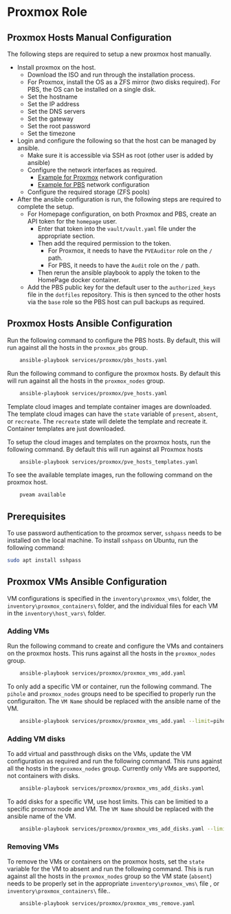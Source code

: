 # Proxmox Role

## Proxmox Hosts Manual Configuration

The following steps are required to setup a new proxmox host manually.

- Install proxmox on the host.
    - Download the ISO and run through the installation process.
    - For Proxmox, install the OS as a ZFS mirror (two disks required). For PBS, the OS can be installed on a single disk.
    - Set the hostname
    - Set the IP address
    - Set the DNS servers
    - Set the gateway
    - Set the root password
    - Set the timezone
- Login and configure the following so that the host can be managed by ansible.
    - Make sure it is accessible via SSH as root (other user is added by ansible)
    - Configure the network interfaces as required.
        - [Example for Proxmox](files/proxmox_interfaces.example) network configuration
        - [Example for PBS](files/pbs_interfaces.example) network configuration
    - Configure the required storage (ZFS pools)
- After the ansible configuration is run, the following steps are required to complete the setup.
    - For Homepage configuration, on both Proxmox and PBS, create an API token for the `homepage` user.
        - Enter that token into the `vault/vault.yaml` file under the appropriate section.
        - Then add the required permission to the token.
            - For Proxmox, it needs to have the `PVEAuditor` role on the `/` path.
            - For PBS, it needs to have the `Audit` role on the `/` path.
        - Then rerun the ansible playbook to apply the token to the HomePage docker container.
    - Add the PBS public key for the default user to the `authorized_keys` file in the `dotfiles` repository. This is then synced to the other hosts via the `base` role so the PBS host can pull backups as required.

## Proxmox Hosts Ansible Configuration

Run the following command to configure the PBS hosts. By default, this will run against all the hosts in the `proxmox_pbs` group.

```bash
    ansible-playbook services/proxmox/pbs_hosts.yaml
```


Run the following command to configure the proxmox hosts. By default this will run against all the hosts in the `proxmox_nodes` group.

```bash
    ansible-playbook services/proxmox/pve_hosts.yaml
```

Template cloud images and template container images are downloaded. The template cloud images can have the `state` variable of `present`, `absent`, or `recreate`. The `recreate` state will delete the template and recreate it. Container templates are just downloaded. 

To setup the cloud images and templates on the proxmox hosts, run the following command. By default this will run against all Proxmox hosts
```bash
    ansible-playbook services/proxmox/pve_hosts_templates.yaml
```

To see the available template images, run the following command on the proxmox host.
```bash
    pveam available
```

## Prerequisites
To use password authentication to the proxmox server, `sshpass` needs to be installed on the local machine. To install `sshpass` on Ubuntu, run the following command:

```bash
sudo apt install sshpass
```

## Proxmox VMs Ansible Configuration
VM configurations is specified in the `inventory\proxmox_vms\` folder, the `inventory\proxmox_containers\` folder,  and the individual files for each VM in the `inventory\host_vars\` folder.

### Adding VMs
Run the following command to create and configure the VMs and containers on the proxmox hosts. This runs against all the hosts in the `proxmox_nodes` group.

```bash
    ansible-playbook services/proxmox/proxmox_vms_add.yaml
```

To only add a specific VM or container, run the following command. The `pihole` and `proxmox_nodes` groups need to be specified to properly run the configuraiton. The `VM Name` should be replaced with the ansible name of the VM.

```bash
    ansible-playbook services/proxmox/proxmox_vms_add.yaml --limit=pihole:proxmox_nodes:[VM Name]:
```

### Adding VM disks
To add virtual and passthrough disks on the VMs, update the VM configuration as required and run the following command. This runs against all the hosts in the `proxmox_nodes` group. Currently only VMs are supported, not containers with disks.

```bash
    ansible-playbook services/proxmox/proxmox_vms_add_disks.yaml
```
To add disks for a specific VM, use host limits. This can be limitied to a specific proxmox node and VM. The `VM Name` should be replaced with the ansible name of the VM.

```bash
    ansible-playbook services/proxmox/proxmox_vms_add_disks.yaml --limit=pve3.home.stechsolutions.ca:[VM Name]:
```

### Removing VMs
To remove the VMs or containers on the proxmox hosts, set the `state` variable for the VM to absent and run the following command. This is run against all the hosts in the `proxmox_nodes` group so the VM state (`absent`) needs to be properly set in the appropriate `inventory\proxmox_vms\` file , or `inventory\proxmox_containers\` file..

```bash
    ansible-playbook services/proxmox/proxmox_vms_remove.yaml
```
